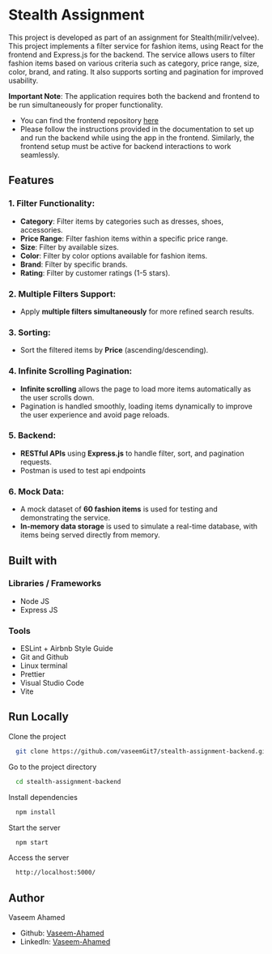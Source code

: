 
# Stealth Assignment

This project is  developed as part of an assignment for Stealth(milir/velvee). This project implements a filter service for fashion items, using React for the frontend and Express.js for the backend. The service allows users to filter fashion items based on various criteria such as category, price range, size, color, brand, and rating. It also supports sorting and pagination for improved usability.

**Important Note**: The application requires both the backend and frontend to be run simultaneously for proper functionality.

- You can find the frontend repository [here](https://github.com/vaseemGit7/stealth-assignment-frontend) 
- Please follow the instructions provided in the documentation to set up and run the backend while using the app in the frontend.
Similarly, the frontend setup must be active for backend interactions to work seamlessly.

## Features

### 1. **Filter Functionality:**
- **Category**: Filter items by categories such as dresses, shoes, accessories.
- **Price Range**: Filter fashion items within a specific price range.
- **Size**: Filter by available sizes.
- **Color**: Filter by color options available for fashion items.
- **Brand**: Filter by specific brands.
- **Rating**: Filter by customer ratings (1-5 stars).

### 2. **Multiple Filters Support:**
- Apply **multiple filters simultaneously** for more refined search results.

### 3. **Sorting:**
- Sort the filtered items by **Price** (ascending/descending).

### 4. **Infinite Scrolling Pagination:**
- **Infinite scrolling** allows the page to load more items automatically as the user scrolls down.
- Pagination is handled smoothly, loading items dynamically to improve the user experience and avoid page reloads.

### 5. **Backend:**
- **RESTful APIs** using **Express.js** to handle filter, sort, and pagination requests.
- Postman is used to test api endpoints

### 6. **Mock Data:**
- A mock dataset of  **60 fashion items** is used for testing and demonstrating the service.
- **In-memory data storage** is used to simulate a real-time database, with items being served directly from memory.
## Built with

### Libraries / Frameworks

- Node JS
- Express JS

### Tools

- ESLint + Airbnb Style Guide
- Git and Github
- Linux terminal
- Prettier
- Visual Studio Code
- Vite


## Run Locally

Clone the project

```bash
  git clone https://github.com/vaseemGit7/stealth-assignment-backend.git
```

Go to the project directory

```bash
  cd stealth-assignment-backend
```

Install dependencies

```bash
  npm install
```

Start the server

```bash
  npm start
```

Access the server

```bash
  http://localhost:5000/
```


## Author

Vaseem Ahamed

- Github: [Vaseem-Ahamed](https://github.com/)
- LinkedIn: [Vaseem-Ahamed](https://www.linkedin.com/in/vaseem-ahamed-va/)

